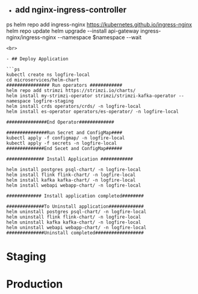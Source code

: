 - ## add nginx-ingress-controller
ps
helm repo add ingress-nginx https://kubernetes.github.io/ingress-nginx
helm repo update
helm upgrade --install api-gateway ingress-nginx/ingress-nginx --namespace $namespace --wait
```
<br>

- ## Deploy Application

```ps
kubectl create ns logfire-local
cd microservices/helm-chart
################ Run operators ############
helm repo add strimzi https://strimzi.io/charts/
helm install my-strimzi-operator strimzi/strimzi-kafka-operator --namespace logfire-staging
helm install crds operators/crds/ -n logfire-local
helm install es-operator operators/es-operator/ -n logfire-local

###############End Operator#############

###############Run Secret and ConfigMap####
kubectl apply -f configmap/ -n logfire-local
kubectl apply -f secrets -n logfire-local
##############End Secet and ConfigMap######

############## Install Application ############

helm install postgres psql-chart/ -n logfire-local
helm install flink flink-chart/ -n logfire-local
helm install kafka kafka-chart/ -n logfire-local
helm install webapi webapp-chart/ -n logfire-local

############# Install application completed########

##############To Uninstall application#############
helm uninstall postgres psql-chart/ -n logfire-local
helm uninstall flink flink-chart/ -n logfire-local
helm uninstall kafka kafka-chart/ -n logfire-local
helm uninstall webapi webapp-chart/ -n logfire-local
##############Uninstall completed##################
```
<!-- kubectl apply -f deploy-local/operators -n $namespace --wait
kubectl apply -f deploy-local/deployment -n $namespace --wait -->

# Staging





# Production
